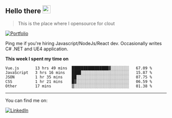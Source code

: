 <h2>Hello there <img src="https://camo.githubusercontent.com/2019d90b5d6b109833b6e130852e36fce013bb14/68747470733a2f2f63756c746f667468657061727479706172726f742e636f6d2f706172726f74732f68642f6c6170746f705f706172726f742e676966" width="25px"></h2>

>This is the place where I opensource for clout

[![Portfolio](https://img.shields.io/badge/web-portfolio-black)](https://izqalan.github.io/?utm_source=github&utm_medium=social&utm_campaign=portfolio)

Ping me if you're hiring Javascript/NodeJs/React dev. Occasionally writes C# .NET and UE4 application.

**This week I spent my time on**
<!--START_SECTION:waka-->
```text
Vue.js       13 hrs 49 mins  ████████████████▓░░░░░░░░   67.09 % 
JavaScript   3 hrs 16 mins   ████░░░░░░░░░░░░░░░░░░░░░   15.87 % 
JSON         1 hr 35 mins    ██░░░░░░░░░░░░░░░░░░░░░░░   07.75 % 
CSS          1 hr 21 mins    █▓░░░░░░░░░░░░░░░░░░░░░░░   06.59 % 
Other        17 mins         ▒░░░░░░░░░░░░░░░░░░░░░░░░   01.38 % 
```
<!--END_SECTION:waka-->
___

You can find me on:

[![LinkedIn](https://img.omvr.io/linkedin.svg)](https://www.linkedin.com/in/izqalan/)
